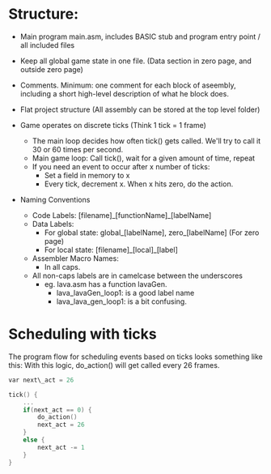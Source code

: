 # Structure:
  * Main program main.asm, includes BASIC stub and program entry point / all included files
  * Keep all global game state in one file. (Data section in zero page, and outside zero page)
  * Comments. Minimum: one comment for each block of aseembly, including a short high-level description of what he block does.
  * Flat project structure (All assembly can be stored at the top level folder)
  * Game operates on discrete ticks (Think 1 tick = 1 frame)
    * The main loop decides how often tick() gets called. We'll try to call it 30 or 60 times per second.
    * Main game loop: Call tick(), wait for a given amount of time, repeat
    * If you need an event to occur after x number of ticks:
        * Set a field in memory to x
        * Every tick, decrement x. When x hits zero, do the action.
 
  * Naming Conventions
    - Code Labels: [filename]\_[functionName]\_[labelName]
    - Data Labels: 
      - For global state: global\_[labelName], zero\_[labelName] (For zero page)
      - For local state: [filename]\_[local]\_[label]
    - Assembler Macro Names:
      - In all caps.
    - All non-caps labels are in camelcase between the underscores
      - eg. lava.asm has a function lavaGen.
        - lava_lavaGen_loop1: is a good label name
        - lava_lava_gen_loop1: is a bit confusing.

# Scheduling with ticks

The program flow for scheduling events based on ticks looks something like this:
With this logic, do\_action() will get called every 26 frames.

```c
var next\_act = 26

tick() {
    ...
    if(next_act == 0) {
        do_action()
        next_act = 26
    }
    else {
        next_act -= 1
    }
}
```
